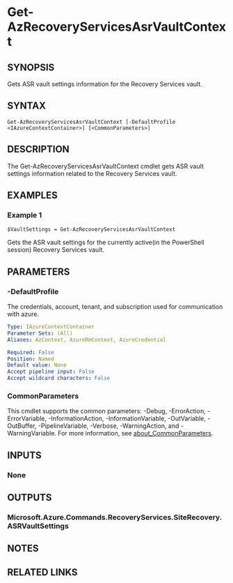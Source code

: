 ﻿---
external help file: Microsoft.Azure.PowerShell.Cmdlets.RecoveryServices.SiteRecovery.dll-Help.xml
Module Name: Az.RecoveryServices
online version: https://learn.microsoft.com/powershell/module/az.recoveryservices/get-azrecoveryservicesasrvaultcontext
schema: 2.0.0
---

# Get-AzRecoveryServicesAsrVaultContext

## SYNOPSIS
Gets ASR vault settings information for the Recovery Services vault.

## SYNTAX

```
Get-AzRecoveryServicesAsrVaultContext [-DefaultProfile <IAzureContextContainer>] [<CommonParameters>]
```

## DESCRIPTION
The Get-AzRecoveryServicesAsrVaultContext cmdlet gets ASR vault settings information related to the Recovery Services vault.

## EXAMPLES

### Example 1
```
$VaultSettings = Get-AzRecoveryServicesAsrVaultContext
```

Gets the ASR vault settings for the currently active(in the PowerShell session) Recovery Services vault.

## PARAMETERS

### -DefaultProfile
The credentials, account, tenant, and subscription used for communication with azure.

```yaml
Type: IAzureContextContainer
Parameter Sets: (All)
Aliases: AzContext, AzureRmContext, AzureCredential

Required: False
Position: Named
Default value: None
Accept pipeline input: False
Accept wildcard characters: False
```

### CommonParameters
This cmdlet supports the common parameters: -Debug, -ErrorAction, -ErrorVariable, -InformationAction, -InformationVariable, -OutVariable, -OutBuffer, -PipelineVariable, -Verbose, -WarningAction, and -WarningVariable. For more information, see [about_CommonParameters](http://go.microsoft.com/fwlink/?LinkID=113216).

## INPUTS

### None
## OUTPUTS

### Microsoft.Azure.Commands.RecoveryServices.SiteRecovery.ASRVaultSettings
## NOTES

## RELATED LINKS
